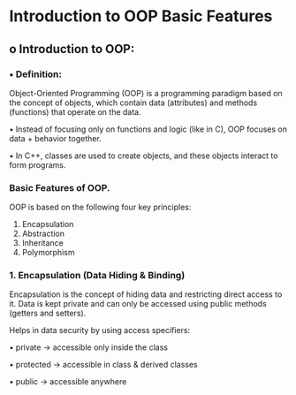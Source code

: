 # Introduction to OOP Basic Features

## **o	Introduction to OOP:**
### **•  Definition:**

Object-Oriented Programming (OOP) is a programming paradigm based on the concept of objects, which contain data (attributes) and methods (functions) that operate on the data. 

•  Instead of focusing only on functions and logic (like in C), OOP focuses on data + behavior together.

•  In C++, classes are used to create objects, and these objects interact to form programs.

### **Basic Features of OOP.**
OOP is based on the following four key principles:

1.	Encapsulation
2.	Abstraction
3.	Inheritance
4.	Polymorphism


### **1. Encapsulation (Data Hiding & Binding)**

Encapsulation is the concept of hiding data and restricting direct access to it. Data is kept private and can only be accessed using public methods (getters and setters).

Helps in data security by using access specifiers:

•	private → accessible only inside the class

•	protected → accessible in class & derived classes

•	public → accessible anywhere
